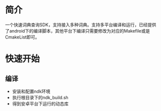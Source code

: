 # 简介
一个快速词典查询SDK，支持接入多种词典。支持多平台编译和运行，已经提供了android下的编译脚本，其他平台下编译只需要修改为对应的Makefile或是CmakeList即可。

# 快速开始
## 编译
- 安装和配置ndk环境
- 执行根目录下的ndk_build.sh
- 得到安卓平台下运行的动态库
